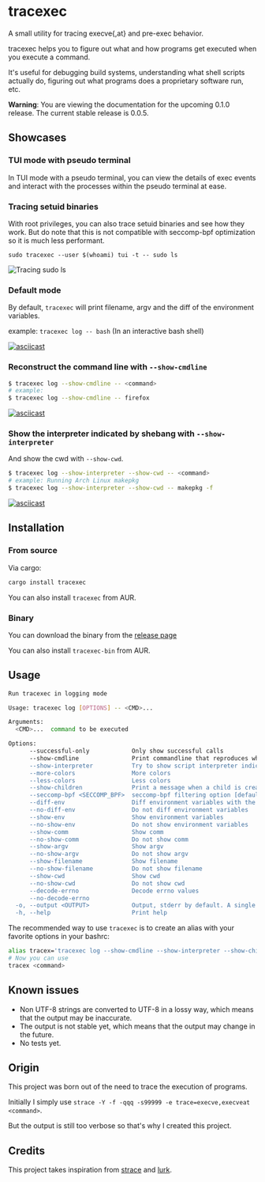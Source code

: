 # tracexec

A small utility for tracing execve{,at} and pre-exec behavior.

tracexec helps you to figure out what and how programs get executed when you execute a command.

It's useful for debugging build systems, understanding what shell scripts actually do, figuring out what programs
does a proprietary software run, etc.

**Warning**: You are viewing the documentation for the upcoming 0.1.0 release. The current stable release is 0.0.5.

## Showcases

### TUI mode with pseudo terminal

In TUI mode with a pseudo terminal, you can view the details of exec events and interact with the processes
within the pseudo terminal at ease.

### Tracing setuid binaries

With root privileges, you can also trace setuid binaries and see how they work.
But do note that this is not compatible with seccomp-bpf optimization so it is much less performant.

```
sudo tracexec --user $(whoami) tui -t -- sudo ls
```

![Tracing sudo ls](https://github.com/kxxt/tracexec/blob/main/screenshots/tracing-sudo.png?raw=true)

### Default mode

By default, `tracexec` will print filename, argv and the diff of the environment variables.

example: `tracexec log -- bash` (In an interactive bash shell)

[![asciicast](https://asciinema.org/a/yEXXh2DBZLXaiGVCSaoynOJEz.svg)](https://asciinema.org/a/yEXXh2DBZLXaiGVCSaoynOJEz)

### Reconstruct the command line with `--show-cmdline`

```bash
$ tracexec log --show-cmdline -- <command>
# example:
$ tracexec log --show-cmdline -- firefox
```

[![asciicast](https://asciinema.org/a/AWTG4iHaFPMcEGCVtqAl44YFW.svg)](https://asciinema.org/a/AWTG4iHaFPMcEGCVtqAl44YFW)

### Show the interpreter indicated by shebang with `--show-interpreter`

And show the cwd with `--show-cwd`.

```bash
$ tracexec log --show-interpreter --show-cwd -- <command>
# example: Running Arch Linux makepkg
$ tracexec log --show-interpreter --show-cwd -- makepkg -f
```

[![asciicast](https://asciinema.org/a/7jDtrlNRx5XUnDXeDBsMRj09p.svg)](https://asciinema.org/a/7jDtrlNRx5XUnDXeDBsMRj09p)

## Installation

### From source

Via cargo:

```bash
cargo install tracexec
```

You can also install `tracexec` from AUR.

### Binary

You can download the binary from the [release page](https://github.com/kxxt/tracexec/releases)

You can also install `tracexec-bin` from AUR.

## Usage

```bash
Run tracexec in logging mode

Usage: tracexec log [OPTIONS] -- <CMD>...

Arguments:
  <CMD>...  command to be executed

Options:
      --successful-only            Only show successful calls
      --show-cmdline               Print commandline that reproduces what was executed. Note that when filename and argv[0] differs, it probably won't give you the correct commandline for now. Implies --successful-only
      --show-interpreter           Try to show script interpreter indicated by shebang
      --more-colors                More colors
      --less-colors                Less colors
      --show-children              Print a message when a child is created
      --seccomp-bpf <SECCOMP_BPF>  seccomp-bpf filtering option [default: auto] [possible values: auto, on, off]
      --diff-env                   Diff environment variables with the original environment
      --no-diff-env                Do not diff environment variables
      --show-env                   Show environment variables
      --no-show-env                Do not show environment variables
      --show-comm                  Show comm
      --no-show-comm               Do not show comm
      --show-argv                  Show argv
      --no-show-argv               Do not show argv
      --show-filename              Show filename
      --no-show-filename           Do not show filename
      --show-cwd                   Show cwd
      --no-show-cwd                Do not show cwd
      --decode-errno               Decode errno values
      --no-decode-errno            
  -o, --output <OUTPUT>            Output, stderr by default. A single hyphen '-' represents stdout.
  -h, --help                       Print help
```

The recommended way to use `tracexec` is to create an alias with your favorite options in your bashrc:

```bash
alias tracex='tracexec log --show-cmdline --show-interpreter --show-children --show-filename --'
# Now you can use
tracex <command>
```

## Known issues

- Non UTF-8 strings are converted to UTF-8 in a lossy way, which means that the output may be inaccurate.
- The output is not stable yet, which means that the output may change in the future.
- No tests yet.

## Origin

This project was born out of the need to trace the execution of programs.

Initially I simply use `strace -Y -f -qqq -s99999 -e trace=execve,execveat <command>`.

But the output is still too verbose so that's why I created this project.

## Credits

This project takes inspiration from [strace](https://strace.io/) and [lurk](https://github.com/JakWai01/lurk).
